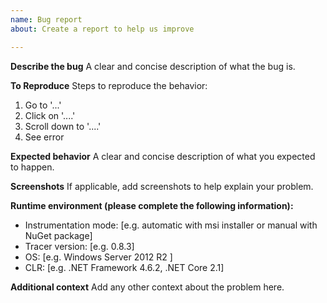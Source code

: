 ```yaml
---
name: Bug report
about: Create a report to help us improve

---
```


**Describe the bug**
A clear and concise description of what the bug is.

**To Reproduce**
Steps to reproduce the behavior:
1. Go to '...'
2. Click on '....'
3. Scroll down to '....'
4. See error

**Expected behavior**
A clear and concise description of what you expected to happen.

**Screenshots**
If applicable, add screenshots to help explain your problem.

**Runtime environment (please complete the following information):**
- Instrumentation mode: [e.g. automatic with msi installer or manual with NuGet package]
- Tracer version: [e.g. 0.8.3]
- OS: [e.g. Windows Server 2012 R2 ]
- CLR: [e.g. .NET Framework 4.6.2, .NET Core 2.1]

**Additional context**
Add any other context about the problem here.
